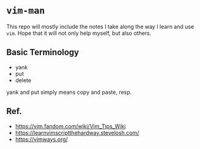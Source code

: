 # `vim-man`
This repo will mostly include the notes I take along the way I learn and use `vim`.
Hope that it will not only help myself, but also others.


## Basic Terminology
- yank
- put
- delete

yank and put simply means copy and paste, resp.


## Ref.
- <https://vim.fandom.com/wiki/Vim_Tips_Wiki>
- <https://learnvimscriptthehardway.stevelosh.com/>
- <https://vimways.org/>
